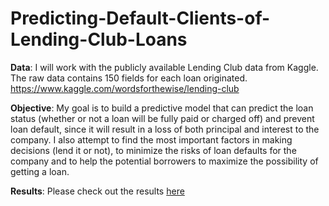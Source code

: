 # Predicting-Default-Clients-of-Lending-Club-Loans

**Data**:
I will work with the publicly available Lending Club data from Kaggle. The raw data contains 150 fields for each loan
originated. https://www.kaggle.com/wordsforthewise/lending-club

**Objective**:
My goal is to build a predictive model that can predict the loan status (whether or not a loan will be fully paid or charged off) and prevent loan default, since it will result in a loss of both principal and interest to the company. I also attempt to find the most important factors in making decisions (lend it or not), to minimize the risks of loan defaults for the company and to help the potential borrowers to maximize the possibility of getting a loan. 

**Results**:
Please check out the results [here](https://github.com/yanxiali/Predicting-Default-Clients-of-Lending-Club-Loans/blob/master/LC_Loan_full.ipynb)


